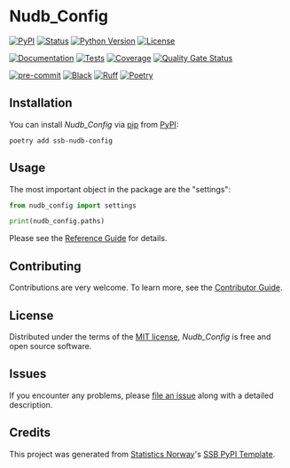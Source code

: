 # Nudb_Config

[![PyPI](https://img.shields.io/pypi/v/nudb_config.svg)][pypi status]
[![Status](https://img.shields.io/pypi/status/nudb_config.svg)][pypi status]
[![Python Version](https://img.shields.io/pypi/pyversions/nudb_config)][pypi status]
[![License](https://img.shields.io/pypi/l/nudb_config)][license]

[![Documentation](https://github.com/statisticsnorway/nudb_config/actions/workflows/docs.yml/badge.svg)][documentation]
[![Tests](https://github.com/statisticsnorway/nudb_config/actions/workflows/tests.yml/badge.svg)][tests]
[![Coverage](https://sonarcloud.io/api/project_badges/measure?project=statisticsnorway_nudb_config&metric=coverage)][sonarcov]
[![Quality Gate Status](https://sonarcloud.io/api/project_badges/measure?project=statisticsnorway_nudb_config&metric=alert_status)][sonarquality]

[![pre-commit](https://img.shields.io/badge/pre--commit-enabled-brightgreen?logo=pre-commit&logoColor=white)][pre-commit]
[![Black](https://img.shields.io/badge/code%20style-black-000000.svg)][black]
[![Ruff](https://img.shields.io/endpoint?url=https://raw.githubusercontent.com/astral-sh/ruff/main/assets/badge/v2.json)](https://github.com/astral-sh/ruff)
[![Poetry](https://img.shields.io/endpoint?url=https://python-poetry.org/badge/v0.json)][poetry]

[pypi status]: https://pypi.org/project/nudb_config/
[documentation]: https://statisticsnorway.github.io/nudb_config
[tests]: https://github.com/statisticsnorway/nudb_config/actions?workflow=Tests
[sonarcov]: https://sonarcloud.io/summary/overall?id=statisticsnorway_nudb_config
[sonarquality]: https://sonarcloud.io/summary/overall?id=statisticsnorway_nudb_config
[pre-commit]: https://github.com/pre-commit/pre-commit
[black]: https://github.com/psf/black
[poetry]: https://python-poetry.org/


## Installation
You can install _Nudb_Config_ via [pip] from [PyPI]:

```console
poetry add ssb-nudb-config
```


## Usage
The most important object in the package are the "settings":
```python
from nudb_config import settings

print(nudb_config.paths)
```


Please see the [Reference Guide] for details.

## Contributing

Contributions are very welcome.
To learn more, see the [Contributor Guide].

## License

Distributed under the terms of the [MIT license][license],
_Nudb_Config_ is free and open source software.

## Issues

If you encounter any problems,
please [file an issue] along with a detailed description.

## Credits

This project was generated from [Statistics Norway]'s [SSB PyPI Template].

[statistics norway]: https://www.ssb.no/en
[pypi]: https://pypi.org/
[ssb pypi template]: https://github.com/statisticsnorway/ssb-pypitemplate
[file an issue]: https://github.com/statisticsnorway/nudb_config/issues
[pip]: https://pip.pypa.io/

<!-- github-only -->

[license]: https://github.com/statisticsnorway/nudb_config/blob/main/LICENSE
[contributor guide]: https://github.com/statisticsnorway/nudb_config/blob/main/CONTRIBUTING.md
[reference guide]: https://statisticsnorway.github.io/nudb_config/reference.html
